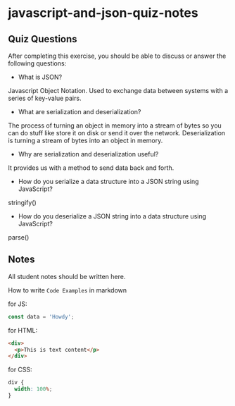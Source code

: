 # javascript-and-json-quiz-notes

## Quiz Questions

After completing this exercise, you should be able to discuss or answer the following questions:

- What is JSON?

Javascript Object Notation. Used to exchange data between systems with a series of key-value pairs.

- What are serialization and deserialization?

The process of turning an object in memory into a stream of bytes so you can do stuff like store it on disk or send it over the network.
Deserialization is turning a stream of bytes into an object in memory.

- Why are serialization and deserialization useful?

It provides us with a method to send data back and forth.

- How do you serialize a data structure into a JSON string using JavaScript?

stringify()

- How do you deserialize a JSON string into a data structure using JavaScript?

parse()

## Notes

All student notes should be written here.

How to write `Code Examples` in markdown

for JS:

```javascript
const data = 'Howdy';
```

for HTML:

```html
<div>
  <p>This is text content</p>
</div>
```

for CSS:

```css
div {
  width: 100%;
}
```

